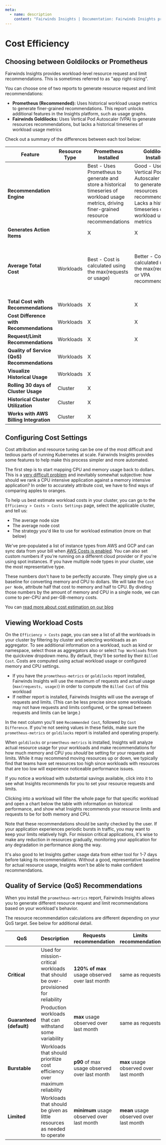 ```yaml
---
meta:
  - name: description
    content: "Fairwinds Insights | Documentation: Fairwinds Insights provides cost attribution and resource tuning"
---
```

# Cost Efficiency

## Choosing between Goldilocks or Prometheus
Fairwinds Insights provides workload-level resource request and limit recommendations. This is sometimes referred to as "app right-sizing".

You can choose one of two reports to generate resource request and limit recommendations:
- **Prometheus (Recommended):** Uses historical workload usage metrics to generate finer-grained recommendations. This report unlocks additional features in the Insights platform, such as usage graphs.
- **Fairwinds Goldilocks:** Uses Vertical Pod Autoscaler (VPA) to generate resources recommendations, but lacks a historical timeseries of workload usage metrics

Check out a summary of the differences between each tool below:

| Feature                                      | Resource Type | **Prometheus Installed**                                                                                                                             | **Goldilocks Installed**                                                                                                                                | **None Installed**                                                     |
| -------------------------------------------- | ------------- | ---------------------------------------------------------------------------------------------------------------------------------------------------- | ------------------------------------------------------------------------------------------------------------------------------------------------------- | ---------------------------------------------------------------------- |
| **Recommendation Engine**                    |               | Best - Uses Prometheus to generate and store a historical timeseries of workload usage metrics, driving finer-grained resource recommendations | Good - Uses Vertical Pod Autoscaler (VPA) to generate resources recommendations. Lacks a historical timeseries of workload usage metrics |                                                                        |
| **Generates Action Items**                   |               | X                                                                                                                                                    | X                                                                                                                                                       |                                                                        |
| **Average Total Cost**                       | Workloads     | Best - Cost is calculated using the max(requests or usage)                                                                                          | Better - Cost is calculated using the max(requests or VPA recommendation)                                                                              | Good - Estimates are based on the average of requests and limits |
| **Total Cost with Recommendations**          | Workloads     | X                                                                                                                                                    | X                                                                                                                                                       |                                                                        |
| **Cost Difference with Recommendations**     | Workloads     | X                                                                                                                                                    | X                                                                                                                                                       |                                                                        |
| **Request/Limit Recommendations**            | Workloads     | X                                                                                                                                                    | X                                                                                                                                                       |                                                                        |
| **Quality of Service (QoS) Recommendations** | Workloads     | X                                                                                                                                                    |                                                                                                                                                         |                                                                        |
| **Visualize Historical Usage**               | Workloads     | X                                                                                                                                                    |                                                                                                                                                         |                                                                        |
| **Rolling 30 days of Cluster Usage**         | Cluster       | X                                                                                                                                                    |                                                                                                                                                         |                                                                        |
| **Historical Cluster Utilization**           | Cluster       | X                                                                                                                                                    |                                                                                                                                                         |                                                                        |
| **Works with AWS Billing Integration**       | Cluster       | X                                                                                                                                                    |                                                                                                                                                         |                                                                        |

          


## Configuring Cost Settings
Cost attribution and resource tuning can be one of the most difficult and tedious
parts of running Kubernetes at scale. Fairwinds Insights provides some features to
help make this process simpler and more automated.

The first step is to start mapping CPU and memory usage back to dollars. This is a
[very difficult problem](https://www.fairwinds.com/blog/5-problems-with-kubernetes-cost-estimation-strategies)
and inevitably somewhat subjective: how should we rank a CPU intensive application against
a memory intensive application? In order to accurately attribute cost, we have to find ways of
comparing apples to oranges.

To help us best estimate workload costs in your cluster, you can go to the `Efficiency > Costs > Costs Settings` page, select the applicable cluster, and tell us:
* The average node size
* The average node cost
* The strategy you'd like to use for workload estimation (more on that below)

We've pre-populated a list of instance types from AWS and GCP and can sync data from your bill when
[AWS Costs is enabled](/technical-details/reports/aws-costs). You can also set custom numbers
if you're running on a different cloud provider or if you're using spot instances. If you have
multiple node types in your cluster, use the most representative type.

These numbers don't have to be perfectly accurate. They simply give us a baseline for converting
memory and CPU to dollars. We will take the `Cost per Node`, attribute half that
cost to memory and half to CPU. By dividing those numbers by the amount of memory and CPU in
a single node, we can come to per-CPU and per-GB-memory costs.

You can [read more about cost estimation on our blog](https://www.fairwinds.com/blog/5-problems-with-kubernetes-cost-estimation-strategies)

## Viewing Workload Costs

On the `Efficiency > Costs` page, you can see a list of all the workloads in your cluster by filtering by cluster and selecting workloads as an aggregator. To see additional information on a workload, such as kind or namespace, select those as aggregators also or select `Top Workloads` from the quickview dropdown menu. By default, they'll be sorted by their `Billed Cost`. Costs are computed using actual workload usage or configured memory and CPU settings.

- If you have the `prometheus-metrics` or `goldilocks` report installed, Fairwinds Insights will use the maximum of requests and actual usage (`max(requests, usage)`) in order to compute the `Billed Cost` of this workload
- If neither report is installed, Fairwinds Insights will use the average of requests and limits. (This can be less precise since some workloads may not have requests and limits configured, or the spread between requests and limits can be large.)

In the next column you'll see `Recommended Cost`, followed by `Cost Difference`.
If you're not seeing values in these fields, make sure the `prometheus-metrics` or `goldilocks` report is installed and operating properly.

When `goldilocks` or `prometheus-metrics` is installed, Insights will analyze actual resource usage for your workloads and make recommendations for
how much memory and CPU you _should_ be setting for your requests and limits. While it may recommend
moving resources up or down, we typically find that teams have set resources too high since
workloads with resources that are too low will experience noticeable performance issues.

If you notice a workload with substantial savings available, click into it to see what
Insights recommends for you to set your resource requests and limits.

Clicking into a workload will filter the whole page for that specific workload and open a chart below the table with information on historical performance, and show what Insights recommends your resource limits and requests to be for both memory and CPU.

Note that these recommendations should be sanity checked by the user. If your application experiences
periodic bursts in traffic, you may want to keep your limits relatively high. For mission critical
applications, it's wise to make any reduction in resources gradually, monitoring your application for any degradation
in performance along the way.

It's also good to let Insights gather usage data from either tool for 1-7 days before taking its recommendations.
Without a good, representative baseline for actual resource usage, Insights won't be able to
make confident recommendations.

## Quality of Service (QoS) Recommendations
When you install the `prometheus-metrics` report, Fairwinds Insights allows you to generate different resource request and limit recommendations based on your workload's behavior. 

The resource recommendation calculations are different depending on your QoS target. See below for additional detail.

| **QoS**                  | **Description**                                                                     | **Requests recommendation**                            | **Limits recommendation**                         |
|--------------------------|-------------------------------------------------------------------------------------|--------------------------------------------------------|---------------------------------------------------|
| **Critical**             | Used for mission-critical workloads that should be over-provisioned for reliability | **120% of max** usage observed over last month         | same as requests                                  |
| **Guaranteed (default)** | Production workloads that can withstand some variability                            | **max** usage observed over last month                 | same as requests                                  |
| **Burstable**            | Workloads that should prioritize cost efficiency over maximum reliability           | **p90** of max usage observed over last month          | **max**  usage observed over last month           |
| **Limited**              | Workloads that should be given as little resources as needed to operate             | **minimum**  usage observed over last month            | **mean**  usage observed over last month          |
